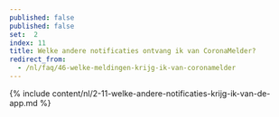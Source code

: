 ```yaml
---
published: false
published: false
set:  2
index: 11
title: Welke andere notificaties ontvang ik van CoronaMelder? 
redirect_from: 
  - /nl/faq/46-welke-meldingen-krijg-ik-van-coronamelder
---
```

{% include content/nl/2-11-welke-andere-notificaties-krijg-ik-van-de-app.md %}
